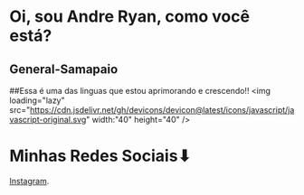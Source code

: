 # Oi, sou Andre Ryan, como você está?
## General-Samapaio
##Essa é uma das linguas que estou aprimorando e crescendo!!
<img loading="lazy" src="https://cdn.jsdelivr.net/gh/devicons/devicon@latest/icons/javascript/javascript-original.svg" width:"40" height="40" />
# Minhas Redes Sociais⬇
[Instagram](https://www.instagram.com/andre95zin).
